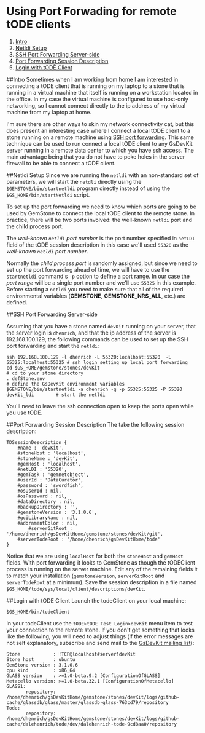 # Using Port Forwading for remote tODE clients

1. [Intro](#intro)
2. [Netldi Setup](#netldi-setup)
3. [SSH Port Forwarding Server-side](#ssh-port-forwarding-server-side)
4. [Port Forwarding Session Description](#port-forwarding-session-description)
5. [Login with tODE Client](#login-with-tode-client)

##Intro
Sometimes when I am working from home I am interested in connecting a tODE client that is running on my laptop to a stone that is running in a virtual machine that itself is running on a workstation located in the office.
In my case the virtual machine is configured to use host-only networking, so I cannot connect directly to the ip address of my virtual machine from my laptop at home.

I'm sure there are other ways to skin my network connectivity cat, but this does present an interesting case where I connect a local tODE client to a stone running on a remote machine using [SSH port forwarding][1].
This same technique can be used to run connect a local tODE client to any GsDevKit server running in a remote data center to which you have ssh access.
The main advantage being that you do not have to poke holes in the server firewall to be able to connect a tODE client.

##Netldi Setup
Since we are running the `netldi` with an non-standard set of parameters, we will start the `netdli` directly using the `$GEMSTONE/bin/startnetldi` program directly instead of using the `$GS_HOME/bin/startNetldi` script.

To set up the port forwarding we need to know which ports are going to be used by GemStone to connect the local tODE client to the remote stone.
In practice, there will be two ports involved: the well-known `netldi` port and the child process port.

The *well-known `netldi` port number* is the port number specified in `netLDI` field of the tODE session description in this case we'll used `55320` as the  *well-known `netldi` port number*.

Normally the *child process port* is randomly assigned, but since we need to set up the port forwarding ahead of time, we will have to use the `startnetldi` command's `-p` option to define a port range.
In our case the *port range* will be a single port number and we'll use `55325` in this example.
Before starting a `netldi` you need to make sure that all of the required environmental variables (**GEMSTONE**, **GEMSTONE_NRS_ALL**, etc.) are defined.

##SSH Port Forwarding Server-side

Assuming that you have a stone named `devKit` running on your server, that the server login is `dhenrich`, and that the ip address of the server is 192.168.100.129, the following commands can be used to set up the SSH port forwarding and start the `netldi`:

```
ssh 192.168.100.129 -l dhenrich -L 55320:localhost:55320  -L 55325:localhost:55325 # ssh login setting up local port forwarding
cd $GS_HOME/gemstone/stones/devKit                                                 # cd to your stone directory
. defStone.env                                                                     # define the GsDevKit environment variables
$GEMSTONE/bin/startnetldi -a dhenrich -g -p 55325:55325 -P 55320 devKit_ldi        # start the netldi
```

You'll need to leave the ssh connection open to keep the ports open while you use tODE.

##Port Forwarding Session Description
The take the following session description:

```ston
TDSessionDescription {
	#name : 'devKit',
	#stoneHost : 'localhost',
	#stoneName : 'devKit',
	#gemHost : 'localhost',
	#netLDI : '55320',
	#gemTask : 'gemnetobject',
	#userId : 'DataCurator',
	#password : 'swordfish',
	#osUserId : nil,
	#osPassword : nil,
	#dataDirectory : nil,
	#backupDirectory : '',
	#gemstoneVersion : '3.1.0.6',
	#gciLibraryName : nil,
	#adornmentColor : nil,
        #serverGitRoot : '/home/dhenrich/gsDevKitHome/gemstone/stones/devKit/git',
	#serverTodeRoot : '/home/dhenrich/gsDevKitHome/tode'
}
```

Notice that we are using `localHost` for both the `stoneHost` and `gemHost` fields.
With port forwarding it looks to GemStone as though the tODEClient process is running on the server machine.
Edit any of the remaining fields it to match your installation (`gemstoneVersion`, `serverGitRoot` and `serverTodeRoot` at a minimum).
Save the session description in a file named `$GS_HOME/tode/sys/local/client/descriptions/devKit`.

##Login with tODE Client
Launch the todeClient on your local machine:

```
$GS_HOME/bin/todeClient
```

In your todeClient use the `tODE>tODE Test Login>devKit` menu item to test your connection to the remote stone.
If you don't get something that looks like the following, you will need to adjust things (if the error messages are not self explanatory, subscribe and send mail to the [GsDevKit mailing list][2]):

```
Stone            : !TCP@localhost#server!devKit
Stone host       : ubuntu
GemStone version : 3.1.0.6
cpu kind         : x86_64
GLASS version    : >=1.0-beta.9.2 [ConfigurationOfGLASS]
Metacello version: >=1.0-beta.32.1 [ConfigurationOfMetacello]
GLASS1:
       repository: /home/dhenrich/gsDevKitHome/gemstone/stones/devKit/logs/github-cache/glassdb/glass/master/glassdb-glass-763cd79/repository
Tode:
       repository: /home/dhenrich/gsDevKitHome/gemstone/stones/devKit/logs/github-cache/dalehenrich/tode/dev/dalehenrich-tode-9cd8aa0/repository
```

[1]: https://help.ubuntu.com/community/SSH/OpenSSH/PortForwarding
[2]: http://lists.gemtalksystems.com/mailman/listinfo/glass

